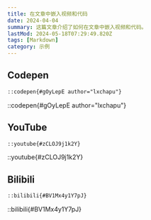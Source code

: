 ```yaml
---
title: 在文章中嵌入视频和代码
date: 2024-04-04
summary: 这篇文章介绍了如何在文章中嵌入视频和代码。
lastMod: 2024-05-18T07:29:49.820Z
tags: [Markdown]
category: 示例
---
```


## Codepen

```md
::codepen{#gOyLepE author="lxchapu"}
```

::codepen{#gOyLepE author="lxchapu"}

## YouTube

```md
::youtube{#zCLOJ9j1k2Y}
```

::youtube{#zCLOJ9j1k2Y}

## Bilibili

```md
::bilibili{#BV1Mx4y1Y7pJ}
```

::bilibili{#BV1Mx4y1Y7pJ}
